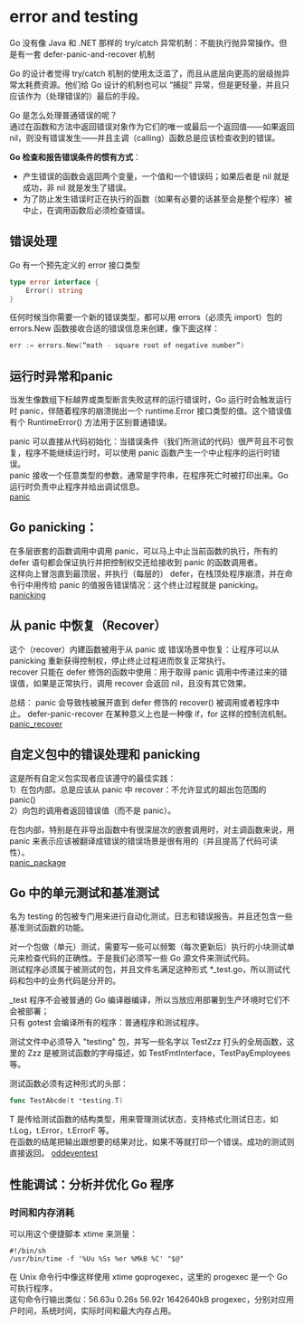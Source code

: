 # error and testing

Go 没有像 Java 和 .NET 那样的 try/catch 异常机制：不能执行抛异常操作。但是有一套 defer-panic-and-recover 机制

Go 的设计者觉得 try/catch 机制的使用太泛滥了，而且从底层向更高的层级抛异常太耗费资源。他们给 Go 设计的机制也可以 “捕捉” 异常，但是更轻量，并且只应该作为（处理错误的）最后的手段。

Go 是怎么处理普通错误的呢？  
通过在函数和方法中返回错误对象作为它们的唯一或最后一个返回值——如果返回 nil，则没有错误发生——并且主调（calling）函数总是应该检查收到的错误。

**Go 检查和报告错误条件的惯有方式**：

- 产生错误的函数会返回两个变量，一个值和一个错误码；如果后者是 nil 就是成功，非 nil 就是发生了错误。
- 为了防止发生错误时正在执行的函数（如果有必要的话甚至会是整个程序）被中止，在调用函数后必须检查错误。

## 错误处理

Go 有一个预先定义的 error 接口类型

```go
type error interface {
    Error() string
}
```

任何时候当你需要一个新的错误类型，都可以用 errors（必须先 import）包的 errors.New 函数接收合适的错误信息来创建，像下面这样：

```go
err := errors.New(“math - square root of negative number”)
```

## 运行时异常和panic

当发生像数组下标越界或类型断言失败这样的运行错误时，Go 运行时会触发运行时 panic，伴随着程序的崩溃抛出一个 runtime.Error 接口类型的值。这个错误值有个 RuntimeError() 方法用于区别普通错误。

panic 可以直接从代码初始化：当错误条件（我们所测试的代码）很严苛且不可恢复，程序不能继续运行时，可以使用 panic 函数产生一个中止程序的运行时错误。  
panic 接收一个任意类型的参数，通常是字符串，在程序死亡时被打印出来。Go 运行时负责中止程序并给出调试信息。  
[panic](./panic/panic.go)

## Go panicking：

在多层嵌套的函数调用中调用 panic，可以马上中止当前函数的执行，所有的 defer 语句都会保证执行并把控制权交还给接收到 panic 的函数调用者。  
这样向上冒泡直到最顶层，并执行（每层的） defer，在栈顶处程序崩溃，并在命令行中用传给 panic 的值报告错误情况：这个终止过程就是 panicking。  
[panicking](./panicking/panicking.go)

## 从 panic 中恢复（Recover）

这个（recover）内建函数被用于从 panic 或 错误场景中恢复：让程序可以从 panicking 重新获得控制权，停止终止过程进而恢复正常执行。  
recover 只能在 defer 修饰的函数中使用：用于取得 panic 调用中传递过来的错误值，如果是正常执行，调用 recover 会返回 nil，且没有其它效果。

总结：
panic 会导致栈被展开直到 defer 修饰的 recover() 被调用或者程序中止。
defer-panic-recover 在某种意义上也是一种像 if，for 这样的控制流机制。  
[panic_recover](./panic_recover/panic_recover.go)

## 自定义包中的错误处理和 panicking

这是所有自定义包实现者应该遵守的最佳实践：  
1）在包内部，总是应该从 panic 中 recover：不允许显式的超出包范围的 panic()  
2）向包的调用者返回错误值（而不是 panic）。  

在包内部，特别是在非导出函数中有很深层次的嵌套调用时，对主调函数来说，用 panic 来表示应该被翻译成错误的错误场景是很有用的（并且提高了代码可读性）。  
[panic_package](./panic_package/panic_package.go)

## Go 中的单元测试和基准测试

名为 testing 的包被专门用来进行自动化测试，日志和错误报告。并且还包含一些基准测试函数的功能。

对一个包做（单元）测试，需要写一些可以频繁（每次更新后）执行的小块测试单元来检查代码的正确性。于是我们必须写一些 Go 源文件来测试代码。  
测试程序必须属于被测试的包，并且文件名满足这种形式 *_test.go，所以测试代码和包中的业务代码是分开的。

_test 程序不会被普通的 Go 编译器编译，所以当放应用部署到生产环境时它们不会被部署；  
只有 gotest 会编译所有的程序：普通程序和测试程序。

测试文件中必须导入 "testing" 包，并写一些名字以 TestZzz 打头的全局函数，这里的 Zzz 是被测试函数的字母描述，如 TestFmtInterface，TestPayEmployees 等。

测试函数必须有这种形式的头部：

```go
func TestAbcde(t *testing.T)
```

T 是传给测试函数的结构类型，用来管理测试状态，支持格式化测试日志，如 t.Log，t.Error，t.ErrorF 等。  
在函数的结尾把输出跟想要的结果对比，如果不等就打印一个错误。成功的测试则直接返回。
[oddeventest](./oddeventest/oddeven.go)

## 性能调试：分析并优化 Go 程序

### 时间和内存消耗

可以用这个便捷脚本 xtime 来测量：

```shell
#!/bin/sh
/usr/bin/time -f '%Uu %Ss %er %MkB %C' "$@"
```

在 Unix 命令行中像这样使用 xtime goprogexec，这里的 progexec 是一个 Go 可执行程序，  
这句命令行输出类似：56.63u 0.26s 56.92r 1642640kB progexec，分别对应用户时间，系统时间，实际时间和最大内存占用。